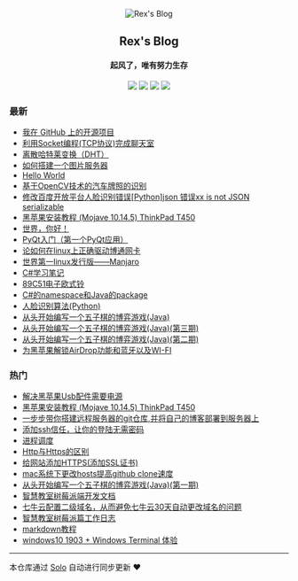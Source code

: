 <p align="center"><img alt="Rex's Blog" src="https://static.b3log.org/images/brand/solo-32.png"></p><h2 align="center">
Rex's Blog
</h2>

<h4 align="center">起风了，唯有努力生存</h4>
<p align="center"><a title="Rex's Blog" target="_blank" href="https://github.com/RoWe98/solo-blog"><img src="https://img.shields.io/github/last-commit/RoWe98/solo-blog.svg?style=flat-square&color=FF9900"></a>
<a title="GitHub repo size in bytes" target="_blank" href="https://github.com/RoWe98/solo-blog"><img src="https://img.shields.io/github/repo-size/RoWe98/solo-blog.svg?style=flat-square"></a>
<a title="Solo Version" target="_blank" href="https://github.com/b3log/solo/releases"><img src="https://img.shields.io/badge/solo-3.6.5-f1e05a.svg?style=flat-square&color=blueviolet"></a>
<a title="Hits" target="_blank" href="https://github.com/b3log/hits"><img src="https://hits.b3log.org/RoWe98/solo-blog.svg"></a></p>

### 最新

* [我在 GitHub 上的开源项目](https://blog.luoshaoqi.cn/my-github-repos)
* [利用Socket编程(TCP协议)完成聊天室](https://blog.luoshaoqi.cn/articles/2019/09/24/1569338010667.html)
* [离散哈特莱变换（DHT）](https://blog.luoshaoqi.cn/articles/2019/09/24/1569338009843.html)
* [如何搭建一个图片服务器](https://blog.luoshaoqi.cn/articles/2019/09/24/1569338009536.html)
* [Hello World](https://blog.luoshaoqi.cn/articles/2019/09/24/1569338006282.html)
* [基于OpenCV技术的汽车牌照的识别](https://blog.luoshaoqi.cn/articles/2019/09/24/1569338003633.html)
* [修改百度开放平台人脸识别错误[Python]json 错误xx is not JSON serializable](https://blog.luoshaoqi.cn/articles/2019/09/24/1569338002136.html)
* [黑苹果安装教程 (Mojave 10.14.5) ThinkPad T450](https://blog.luoshaoqi.cn/articles/2019/09/24/1569336824863.html)
* [世界，你好！](https://blog.luoshaoqi.cn/hello-solo)
* [PyQt入门（第一个PyQt应用）](https://blog.luoshaoqi.cn/articles/2019/07/21/1569338003932.html)
* [论如何在linux上正确驱动博通网卡](https://blog.luoshaoqi.cn/articles/2019/07/19/1569338012252.html)
* [世界第一linux发行版——Manjaro](https://blog.luoshaoqi.cn/articles/2019/07/19/1569338010226.html)
* [C#学习笔记](https://blog.luoshaoqi.cn/articles/2019/07/11/1569338011661.html)
* [89C51电子欧式铃](https://blog.luoshaoqi.cn/articles/2019/07/11/1569338012512.html)
* [C#的namespace和Java的package](https://blog.luoshaoqi.cn/articles/2019/06/28/1569338005723.html)
* [人脸识别算法(Python)](https://blog.luoshaoqi.cn/articles/2019/06/18/1569338000830.html)
* [从头开始编写一个五子棋的博弈游戏(Java)](https://blog.luoshaoqi.cn/articles/2019/06/17/1569338008846.html)
* [从头开始编写一个五子棋的博弈游戏(Java)(第三期)](https://blog.luoshaoqi.cn/articles/2019/06/16/1569338004471.html)
* [从头开始编写一个五子棋的博弈游戏(Java)(第二期)](https://blog.luoshaoqi.cn/articles/2019/06/15/1569338002848.html)
* [为黑苹果解锁AirDrop功能和蓝牙以及WI-FI](https://blog.luoshaoqi.cn/articles/2019/06/15/1569338006698.html)

### 热门

* [解决黑苹果Usb配件需要电源](https://blog.luoshaoqi.cn/articles/2019/06/14/1569338011038.html)
* [黑苹果安装教程 (Mojave 10.14.5) ThinkPad T450](https://blog.luoshaoqi.cn/articles/2019/06/09/1569338003271.html)
* [一步步带你搭建远程服务器的git仓库,并将自己的博客部署到服务器上](https://blog.luoshaoqi.cn/articles/2019/05/15/1569338007569.html)
* [添加ssh信任，让你的登陆无需密码](https://blog.luoshaoqi.cn/articles/2019/05/29/1569338008255.html)
* [进程调度](https://blog.luoshaoqi.cn/articles/2019/05/13/1569338001367.html)
* [Http与Https的区别](https://blog.luoshaoqi.cn/articles/2019/05/24/1569338000147.html)
* [给网站添加HTTPS(添加SSL证书)](https://blog.luoshaoqi.cn/articles/2019/05/21/1569338007058.html)
* [mac系统下更改hosts提高github clone速度](https://blog.luoshaoqi.cn/articles/2019/05/13/1569338011970.html)
* [从头开始编写一个五子棋的博弈游戏(Java)(第一期)](https://blog.luoshaoqi.cn/articles/2019/06/06/1569338011334.html)
* [智慧教室树莓派端开发文档](https://blog.luoshaoqi.cn/articles/2019/05/21/1569338005280.html)
* [七牛云配置二级域名，从而避免七牛云30天自动更改域名的问题](https://blog.luoshaoqi.cn/articles/2019/06/03/1569338001699.html)
* [智慧教室树莓派篇工作日志](https://blog.luoshaoqi.cn/articles/2019/05/11/1569338002425.html)
* [markdown教程](https://blog.luoshaoqi.cn/articles/2019/05/15/1569338004948.html)
* [windows10 1903 + Windows Terminal 体验](https://blog.luoshaoqi.cn/articles/2019/06/01/1569338009257.html)



---

本仓库通过 [Solo](https://github.com/b3log/solo) 自动进行同步更新 ❤️ 